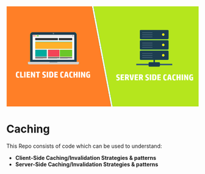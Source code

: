 <p align="center">
    <img src="https://github.com/vpnsowmyame/Caching/blob/main/Caching.png" width="900px" alt="Unwind AI">
</p>

# Caching
This Repo consists of code which can be used to understand: 
- **Client-Side Caching/Invalidation Strategies & patterns**
- **Server-Side Caching/Invalidation Strategies & patterns**
